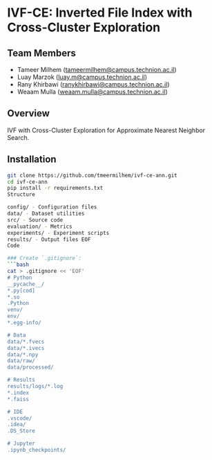 # IVF-CE: Inverted File Index with Cross-Cluster Exploration

## Team Members
- Tameer Milhem (tameermilhem@campus.technion.ac.il)
- Luay Marzok (luay.m@campus.technion.ac.il)
- Rany Khirbawi (ranykhirbawi@campus.technion.ac.il)
- Weaam Mulla (weaam.mulla@campus.technion.ac.il)

## Overview
IVF with Cross-Cluster Exploration for Approximate Nearest Neighbor Search.

## Installation
```bash
git clone https://github.com/tmeermilhem/ivf-ce-ann.git
cd ivf-ce-ann
pip install -r requirements.txt
Structure

config/ - Configuration files
data/ - Dataset utilities
src/ - Source code
evaluation/ - Metrics
experiments/ - Experiment scripts
results/ - Output files EOF
Code

### Create `.gitignore`:
```bash
cat > .gitignore << 'EOF'
# Python
__pycache__/
*.py[cod]
*.so
.Python
venv/
env/
*.egg-info/

# Data
data/*.fvecs
data/*.ivecs
data/*.npy
data/raw/
data/processed/

# Results
results/logs/*.log
*.index
*.faiss

# IDE
.vscode/
.idea/
.DS_Store

# Jupyter
.ipynb_checkpoints/
